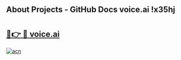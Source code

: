 ## About Projects - GitHub Docs voice.ai !x35hj

# <h2><a href="https://andorid.site?title=voice.ai&ref=13PRO">🔗👉 🔴 voice.ai</a></h2>

[![acn](https://github.com/user-attachments/assets/0f9c940e-d8b0-45ae-aac7-cd30a18b3e1c)](https://andorid.site?title=voice.ai&ref=13PRO)

